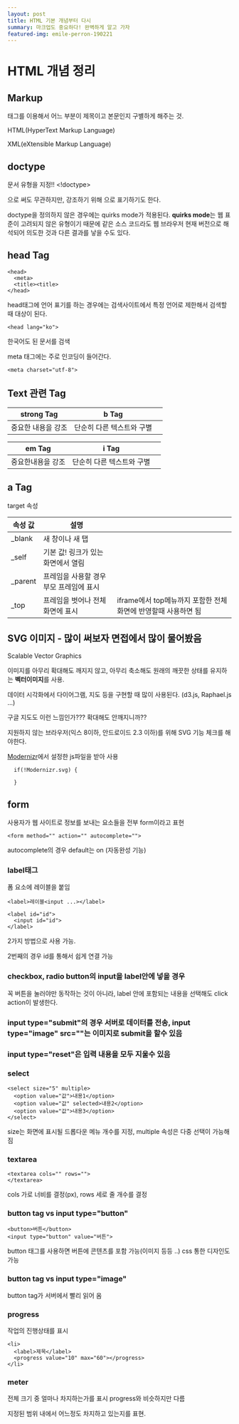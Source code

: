 ```yaml
---
layout: post
title: HTML 기본 개념부터 다시
summary: 마크업도 중요하다! 완벽하게 알고 가자
featured-img: emile-perron-190221
---
```


# HTML 개념 정리

## Markup

태그를 이용해서 어느 부분이 제목이고 본문인지 구별하게 해주는 것.

HTML(HyperText Markup Language)

XML(eXtensible Markup Language)

## doctype

문서 유형을 지정!! <!doctype>

<!doctype> 으로 써도 무관하지만, 강조하기 위해 <!DOCTYPE>으로 표기하기도 한다.

doctype을 정의하지 않은 경우에는 quirks mode가 적용된다. **quirks mode**는 웹 표준이 고려되지 않은 유형이기 때문에 같은 소스 코드라도 웹 브라우저 현재 버전으로 해석되어 의도한 것과 다른 결과를 낳을 수도 있다.

## head Tag

```
<head>
  <meta>
  <title><title>
</head>
```

head태그에 언어 표기를 하는 경우에는 검색사이트에서 특정 언어로 제한해서 검색할 때 대상이 된다. 

```
<head lang="ko">
``` 

한국어도 된 문서를 검색

meta 태그에는 주로 인코딩이 들어간다. 

```
<meta charset="utf-8">
```

## Text 관련 Tag

| strong Tag |   b Tag   |         |
|------------|-----------|---------|
|중요한 내용을 강조 | 단순히 다른 텍스트와 구별 ||


|em Tag|i Tag||
|------|-----|--|
|중요한내용을 강조|단순히 다른 텍스트와 구별||


## a Tag

target 속성

|속성 값|설명||
|-----|--|-|
|_blank| 새 창이나 새 탭||
|_self| 기본 값! 링크가 있는 화면에서 열림||
|_parent|프레임을 사용할 경우 부모 프레임에 표시||
|_top|프레임을 벗어나 전체화면에 표시| iframe에서 top메뉴까지 포함한 전체화면에 반영할때 사용하면 됨

## SVG 이미지 - 많이 써보자 면접에서 많이 물어봤음

Scalable Vector Graphics

이미지를 아무리 확대해도 깨지지 않고, 아무리 축소해도 원래의 깨끗한 상태를 유지하는 **벡터이미지**를 사용.

데이터 시각화에서 다이어그램, 지도 등을 구현할 때 많이 사용된다. (d3.js, Raphael.js ...)

구글 지도도 이런 느낌인가??? 확대해도 안깨지니까??

지원하지 않는 브라우저(익스 8이하, 안드로이드 2.3 이하)를 위해 SVG 기능 체크를 해야한다.

[Modernizr](https://modernizr.com)에서 설정한 js파일을 받아 사용

```
  if(!Modernizr.svg) {

  }
```

## form

사용자가 웹 사이트로 정보를 보내는 요소들을 전부 form이라고 표현

```
<form method="" action="" autocomplete="">
```

autocomplete의 경우 default는 on (자동완성 기능)

### label태그

  폼 요소에 레이블을 붙임

  ```
  <label>레이블<input ...></label>
    
  <label id="id">
    <input id="id">
  </label>
  ```

  2가지 방법으로 사용 가능.

  2번째의 경우 id를 통해서 쉽게 연결 가능

### checkbox, radio button의 input을 label안에 넣을 경우

  꼭 버튼을 눌러야만 동작하는 것이 아니라, label 안에 포함되는 내용을 선택해도 click action이 발생한다.

### input type="submit"의 경우 서버로 데이터를 전송, input type="image" src=""는 이미지로 submit을 할수 있음

### input type="reset"은 입력 내용을 모두 지울수 있음

### select
  
  ```
  <select size="5" multiple>
    <option value="값">내용1</option>
    <option value="값" selected>내용2</option>
    <option value="값">내용3</option>
  </select>
  ```

  size는 화면에 표시될 드롭다운 메뉴 개수를 지정, multiple 속성은 다중 선택이 가능해짐

### textarea

  ```
  <textarea cols="" rows="">
  </textarea>
  ```

  cols 가로 너비를 결정(px), rows 세로 줄 개수를 결정

### button tag vs input type="button"

  ```
  <button>버튼</button>
  <input type="button" value="버튼">
  ```

  button 태그를 사용하면 버튼에 콘텐츠를 포함 가능(이미지 등등 ..) css 통한 디자인도 가능

### button tag vs input type="image"

  button tag가 서버에서 빨리 읽어 옴

### progress 

  작업의 진행상태를 표시
  
  ```
  <li>
    <label>제목</label>
    <progress value="10" max="60"></progress>
  </li>
  ```
  
### meter

  전체 크기 중 얼마나 차지하는가를 표시 progress와 비슷하지만 다름

  지정된 범위 내에서 어느정도 차지하고 있는지를 표현.